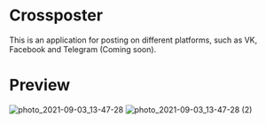 # Crossposter
This is an application for posting on different platforms, such as VK, Facebook and Telegram (Coming soon).
# Preview
![photo_2021-09-03_13-47-28](https://user-images.githubusercontent.com/75129756/131994350-abba1e6b-6b11-4b8f-a1f0-c9f28201f7ec.jpg) ![photo_2021-09-03_13-47-28 (2)](https://user-images.githubusercontent.com/75129756/131994368-972632fa-1d7e-41b7-a8b4-24d60de8129b.jpg)
